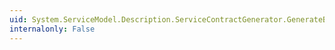 ```yaml
---
uid: System.ServiceModel.Description.ServiceContractGenerator.GenerateBinding(System.ServiceModel.Channels.Binding,System.String@,System.String@)
internalonly: False
---
```


